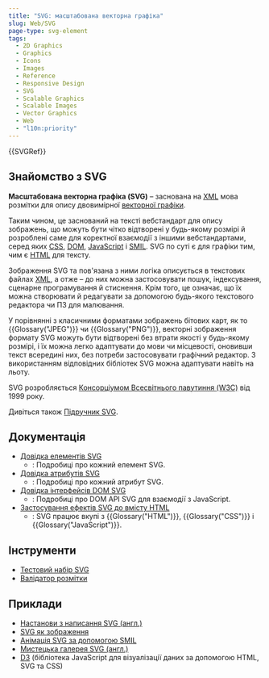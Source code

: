 ```yaml
---
title: "SVG: масштабована векторна графіка"
slug: Web/SVG
page-type: svg-element
tags:
  - 2D Graphics
  - Graphics
  - Icons
  - Images
  - Reference
  - Responsive Design
  - SVG
  - Scalable Graphics
  - Scalable Images
  - Vector Graphics
  - Web
  - "l10n:priority"
---
```


{{SVGRef}}

## Знайомство з SVG

**Масштабована векторна графіка (SVG)** – заснована на [XML](/uk/docs/Web/XML) мова розмітки для опису двовимірної [векторної графіки](https://uk.wikipedia.org/wiki/%D0%92%D0%B5%D0%BA%D1%82%D0%BE%D1%80%D0%BD%D0%B0_%D0%B3%D1%80%D0%B0%D1%84%D1%96%D0%BA%D0%B0).

Таким чином, це заснований на тексті вебстандарт для опису зображень, що можуть бути чітко відтворені у будь-якому розмірі й розроблені саме для коректної взаємодії з іншими вебстандартами, серед яких [CSS](/uk/docs/Web/CSS), [DOM](/uk/docs/Web/API/Document_Object_Model), [JavaScript](/uk/docs/Web/JavaScript) і [SMIL](/uk/docs/Web/SVG/SVG_animation_with_SMIL). SVG по суті є для графіки тим, чим є [HTML](/uk/docs/Web/HTML) для тексту.

Зображення SVG та пов'язана з ними логіка описується в текстових файлах [XML](/uk/docs/Web/XML), а отже – до них можна застосовувати пошук, індексування, сценарне програмування й стиснення. Крім того, це означає, що їх можна створювати й редагувати за допомогою будь-якого текстового редактора чи ПЗ для малювання.

У порівнянні з класичними форматами зображень бітових карт, як то {{Glossary("JPEG")}} чи {{Glossary("PNG")}}, векторні зображення формату SVG можуть бути відтворені без втрати якості у будь-якому розмірі, і їх можна легко адаптувати до мови чи місцевості, оновивши текст всередині них, без потреби застосовувати графічний редактор. З використанням відповідних бібліотек SVG можна адаптувати навіть на льоту.

SVG розробляється [Консорціумом Всесвітнього павутиння (W3C)](https://www.w3.org/) від 1999 року.

Дивіться також [Підручник SVG](/uk/docs/Web/SVG/Tutorial).

## Документація

- [Довідка елементів SVG](/uk/docs/Web/SVG/Element)
  - : Подробиці про кожний елемент SVG.
- [Довідка атрибутів SVG](/uk/docs/Web/SVG/Attribute)
  - : Подробиці про кожний атрибут SVG.
- [Довідка інтерфейсів DOM SVG](/uk/docs/Web/API/Document_Object_Model#interfeisy-svg)
  - : Подробиці про DOM API SVG для взаємодії з JavaScript.
- [Застосування ефектів SVG до вмісту HTML](/uk/docs/Web/SVG/Applying_SVG_effects_to_HTML_content)
  - : SVG працює вкупі з {{Glossary("HTML")}}, {{Glossary("CSS")}} і {{Glossary("JavaScript")}}.

## Інструменти

- [Тестовий набір SVG](https://github.com/w3c/svgwg/wiki/Testing)
- [Валідатор розмітки](https://validator.w3.org/#validate_by_input)

## Приклади

- [Настанови з написання SVG (англ.)](https://jwatt.org/svg/authoring/)
- [SVG як зображення](/uk/docs/Web/SVG/SVG_as_an_Image)
- [Анімація SVG за допомогою SMIL](/uk/docs/Web/SVG/SVG_animation_with_SMIL)
- [Мистецька галерея SVG (англ.)](https://www1.plurib.us/svg_gallery/)
- [D3](https://d3js.org) (бібліотека JavaScript для візуалізації даних за допомогою HTML, SVG та CSS)
